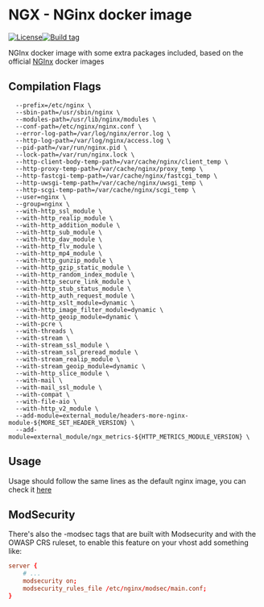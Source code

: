 NGX - NGinx docker image
==============================

[![License](https://img.shields.io/badge/license-MIT-green.svg)](https://git.thebarrens.nu/wolvie/ngx/blob/master/LICENSE)[![Build tag](https://github.com/wolviecb/ngx/actions/workflows/build-on-tag.yml/badge.svg)](https://github.com/wolviecb/ngx/actions/workflows/build-on-tag.yml)

NGInx docker image with some extra packages included, based on the official [NGInx](https://github.com/nginxinc/docker-nginx) docker images

Compilation Flags
-----------------

```shell
  --prefix=/etc/nginx \
  --sbin-path=/usr/sbin/nginx \
  --modules-path=/usr/lib/nginx/modules \
  --conf-path=/etc/nginx/nginx.conf \
  --error-log-path=/var/log/nginx/error.log \
  --http-log-path=/var/log/nginx/access.log \
  --pid-path=/var/run/nginx.pid \
  --lock-path=/var/run/nginx.lock \
  --http-client-body-temp-path=/var/cache/nginx/client_temp \
  --http-proxy-temp-path=/var/cache/nginx/proxy_temp \
  --http-fastcgi-temp-path=/var/cache/nginx/fastcgi_temp \
  --http-uwsgi-temp-path=/var/cache/nginx/uwsgi_temp \
  --http-scgi-temp-path=/var/cache/nginx/scgi_temp \
  --user=nginx \
  --group=nginx \
  --with-http_ssl_module \
  --with-http_realip_module \
  --with-http_addition_module \
  --with-http_sub_module \
  --with-http_dav_module \
  --with-http_flv_module \
  --with-http_mp4_module \
  --with-http_gunzip_module \
  --with-http_gzip_static_module \
  --with-http_random_index_module \
  --with-http_secure_link_module \
  --with-http_stub_status_module \
  --with-http_auth_request_module \
  --with-http_xslt_module=dynamic \
  --with-http_image_filter_module=dynamic \
  --with-http_geoip_module=dynamic \
  --with-pcre \
  --with-threads \
  --with-stream \
  --with-stream_ssl_module \
  --with-stream_ssl_preread_module \
  --with-stream_realip_module \
  --with-stream_geoip_module=dynamic \
  --with-http_slice_module \
  --with-mail \
  --with-mail_ssl_module \
  --with-compat \
  --with-file-aio \
  --with-http_v2_module \
  --add-module=external_module/headers-more-nginx-module-${MORE_SET_HEADER_VERSION} \
  --add-module=external_module/ngx_metrics-${HTTP_METRICS_MODULE_VERSION} \
```

Usage
-----

Usage should follow the same lines as the default nginx image, you can check it [here](https://hub.docker.com/_/nginx/)

ModSecurity
-----------

There's also the -modsec tags that are built with Modsecurity and with the OWASP CRS ruleset, to enable this feature on your vhost add something like:

```conf
server {
    # ...
    modsecurity on;
    modsecurity_rules_file /etc/nginx/modsec/main.conf;
}
```
